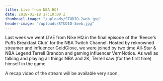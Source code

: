 ```yaml
---
title: Live from NBA HQ!
date: 2018-01-18 17:10:00 Z
thumbnail-image: "/uploads/STUDIO-2web.jpg"
header-image: "/uploads/STUDIO-3web.jpg"
---
```


Last week we went LIVE from Nike HQ in the final episode of the 'Reece's Puffs Breakfast Club' for the NBA Twitch Channel. Hosted by reknowned streamer and influencer GoldGlove, we were joined by two time All-Star & NBA Legend Terrell Brandon and gaming influencer VernNotice. As well as talking and playing all things NBA and 2K, Terrell saw (for the first time) himself in the game.

 A recap video of the stream will be available very soon.
